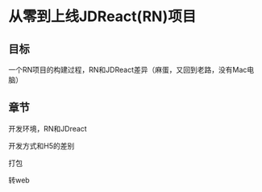 # 从零到上线JDReact(RN)项目

## 目标
一个RN项目的构建过程，RN和JDReact差异（麻蛋，又回到老路，没有Mac电脑）

## 章节
开发环境，RN和JDreact

开发方式和H5的差别

打包

转web
